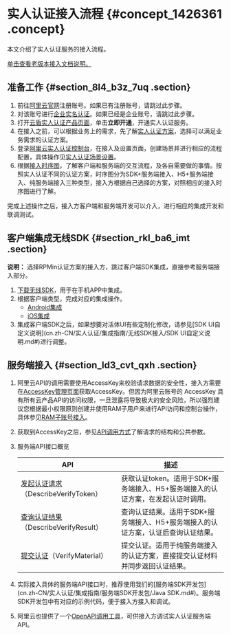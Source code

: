 # 实人认证接入流程 {#concept_1426361 .concept}

本文介绍了实人认证服务的接入流程。

[单击查看老版本接入文档说明。](../../../../cn.zh-CN/产品简介/旧文档（隐藏）/老版本接入文档说明.md#)

## 准备工作 {#section_8l4_b3z_7uq .section}

1.  前往[阿里云官网](https://www.aliyun.com/?spm=a2c4g.11186623.2.14.3c1b6961sQwCNl)注册账号。如果已有注册账号，请跳过此步骤。
2.  对该账号进行[企业实名认证](../../../../cn.zh-CN/.md#)。如果已经是企业账号，请跳过此步骤。
3.  打开[云盾实人认证产品页面](https://www.aliyun.com/product/cloudauth)，单击**立即开通**，开通实人认证服务。
4.  在接入之前，可以根据业务上的需求，先了解[实人认证方案](../../../../cn.zh-CN/快速入门/旧文档（隐藏）/认证方案.md#section_sfy_k25_jr7)，选择可以满足业务需求的认证方案。
5.  登录[阿里云实人认证控制台](https://yundunnext.console.aliyun.com/?p=cloudauth)，在接入及设置页面，创建场景并进行相应的流程配置，具体操作见[实人认证场景设置](../../../../cn.zh-CN/快速入门/旧文档（隐藏）/业务设置.md#section_lce_1rd_y26)。
6.  根据[接入时序图](cn.zh-CN/实人认证/集成指南/接入时序图.md#)，了解客户端和服务端的交互流程，及各自需要做的事情。按照实人认证不同的认证方案，时序图分为SDK+服务端接入、H5+服务端接入、纯服务端接入三种类型，接入方根据自己选择的方案，对照相应的接入时序图进行了解。

完成上述操作之后，接入方客户端和服务端开发可以介入，进行相应的集成开发和联调测试。

## 客户端集成无线SDK {#section_rkl_ba6_imt .section}

**说明：** 选择RPMin认证方案的接入方，跳过客户端SDK集成，直接参考服务端接入部分。

1.  [下载无线SDK](cn.zh-CN/实人认证/集成指南/无线SDK接入/下载无线SDK.md#)，用于在手机APP中集成。
2.  根据客户端类型，完成对应的集成操作。
    -   [Android集成](cn.zh-CN/实人认证/集成指南/无线SDK接入/Android集成.md#)
    -   [iOS集成](cn.zh-CN/实人认证/集成指南/无线SDK接入/iOS集成.md#)
3.  集成客户端SDK之后，如果想要对活体UI有些定制化修改，请参见[SDK UI自定义说明](cn.zh-CN/实人认证/集成指南/无线SDK接入/SDK UI自定义说明.md#)进行调整。

## 服务端接入 {#section_ld3_cvt_qxh .section}

1.  阿里云API的调用需要使用AccessKey来校验请求数据的安全性，接入方需要在[AccessKey管理页面](https://ak-console.aliyun.com/#/accesskey)获取AccessKey。但因为阿里云账号的 AccessKey 具有所有云产品API的访问权限，一旦泄露将导致极大的安全风险，所以强烈建议您根据最小权限原则创建并使用RAM子用户来进行API访问和控制台操作，具体参见[RAM子账号接入](cn.zh-CN/实人认证/集成指南/服务端接入/RAM子账号接入.md#)。
2.  获取到AccessKey之后，参见[API调用方式](cn.zh-CN/实人认证/集成指南/服务端接入/API调用方式.md#)了解请求的结构和公共参数。
3.  服务端API接口概览

    |API|描述|
    |---|--|
    |[发起认证请求](cn.zh-CN/实人认证/集成指南/服务端接入/发起认证请求.md#)（DescribeVerifyToken）|获取认证token。适用于SDK+服务端接入、H5+服务端接入的认证方案，在发起认证时调用。|
    |[查询认证结果](cn.zh-CN/实人认证/集成指南/服务端接入/查询认证结果.md#)（DescribeVerifyResult）|查询认证结果。适用于SDK+服务端接入、H5+服务端接入的认证方案，认证后查询认证结果。|
    |[提交认证](cn.zh-CN/实人认证/集成指南/服务端接入/提交认证.md#)（VerifyMaterial）|提交认证。适用于纯服务端接入的认证方案，直接提交认证材料并同步返回认证结果。|

4.  实际接入具体的服务端API接口时，推荐使用我们的[服务端SDK开发包](cn.zh-CN/实人认证/集成指南/服务端SDK开发包/Java SDK.md#)。服务端SDK开发包中有对应的示例代码，便于接入方接入和调试。
5.  阿里云也提供了一个[OpenAPI调用工具](https://api.aliyun.com/new#/?product=Cloudauth)，可供接入方调试实人认证服务端API。

